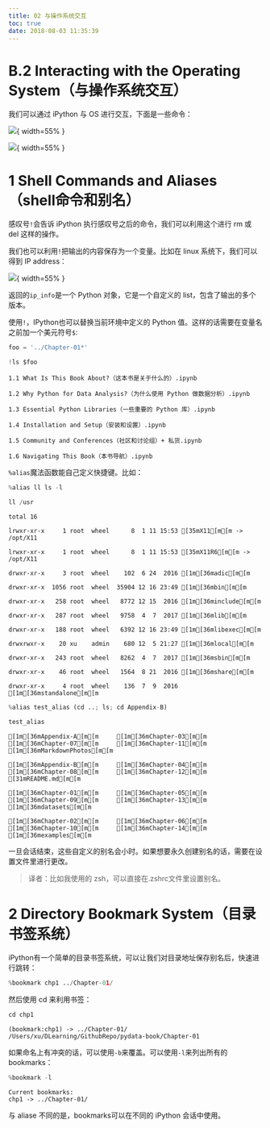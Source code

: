 ```yaml
---
title: 02 与操作系统交互
toc: true
date: 2018-08-03 11:35:39
---
```


# B.2 Interacting with the Operating System（与操作系统交互）

我们可以通过 iPython 与 OS 进行交互，下面是一些命令：

![](http://images.iterate.site/blog/image/180803/05I16cEilh.png?imageslim){ width=55% }

![](http://images.iterate.site/blog/image/180803/ikb31KI129.png?imageslim){ width=55% }

# 1 Shell Commands and Aliases（shell命令和别名）

感叹号`!`会告诉 iPython 执行感叹号之后的命令，我们可以利用这个进行 rm 或 del 这样的操作。

我们也可以利用`!`把输出的内容保存为一个变量。比如在 linux 系统下，我们可以得到 IP address：

![](http://images.iterate.site/blog/image/180803/HCEdjEFdfE.png?imageslim){ width=55% }

返回的`ip_info`是一个 Python 对象，它是一个自定义的 list，包含了输出的多个版本。

使用`!`，IPython也可以替换当前环境中定义的 Python 值。这样的话需要在变量名之前加一个美元符号`$`:


```Python
foo = '../Chapter-01*'
```


```Python
!ls $foo
```

    1.1 What Is This Book About?（这本书是关于什么的）.ipynb

    1.2 Why Python for Data Analysis?（为什么使用 Python 做数据分析）.ipynb

    1.3 Essential Python Libraries（一些重要的 Python 库）.ipynb

    1.4 Installation and Setup（安装和设置）.ipynb

    1.5 Community and Conferences（社区和讨论组）+ 私货.ipynb

    1.6 Navigating This Book（本书导航）.ipynb



`%alias`魔法函数能自己定义快捷键。比如：


```Python
%alias ll ls -l
```


```Python
ll /usr
```

    total 16

    lrwxr-xr-x     1 root  wheel      8  1 11 15:53 [35mX11[m[m -> /opt/X11

    lrwxr-xr-x     1 root  wheel      8  1 11 15:53 [35mX11R6[m[m -> /opt/X11

    drwxr-xr-x     3 root  wheel    102  6 24  2016 [1m[36madic[m[m

    drwxr-xr-x  1056 root  wheel  35904 12 16 23:49 [1m[36mbin[m[m

    drwxr-xr-x   258 root  wheel   8772 12 15  2016 [1m[36minclude[m[m

    drwxr-xr-x   287 root  wheel   9758  4  7  2017 [1m[36mlib[m[m

    drwxr-xr-x   188 root  wheel   6392 12 16 23:49 [1m[36mlibexec[m[m

    drwxrwxr-x    20 xu    admin    680 12  5 21:27 [1m[36mlocal[m[m

    drwxr-xr-x   243 root  wheel   8262  4  7  2017 [1m[36msbin[m[m

    drwxr-xr-x    46 root  wheel   1564  8 21  2016 [1m[36mshare[m[m

    drwxr-xr-x     4 root  wheel    136  7  9  2016 [1m[36mstandalone[m[m




```Python
%alias test_alias (cd ..; ls; cd Appendix-B)
```


```Python
test_alias
```

    [1m[36mAppendix-A[m[m     [1m[36mChapter-03[m[m     [1m[36mChapter-07[m[m     [1m[36mChapter-11[m[m     [1m[36mMarkdownPhotos[m[m

    [1m[36mAppendix-B[m[m     [1m[36mChapter-04[m[m     [1m[36mChapter-08[m[m     [1m[36mChapter-12[m[m     [31mREADME.md[m[m

    [1m[36mChapter-01[m[m     [1m[36mChapter-05[m[m     [1m[36mChapter-09[m[m     [1m[36mChapter-13[m[m     [1m[36mdatasets[m[m

    [1m[36mChapter-02[m[m     [1m[36mChapter-06[m[m     [1m[36mChapter-10[m[m     [1m[36mChapter-14[m[m     [1m[36mexamples[m[m



一旦会话结束，这些自定义的别名会小时。如果想要永久创建别名的话，需要在设置文件里进行更改。

> 译者：比如我使用的 zsh，可以直接在.zshrc文件里设置别名。

# 2 Directory Bookmark System（目录书签系统）

iPython有一个简单的目录书签系统，可以让我们对目录地址保存别名后，快速进行跳转：


```Python
%bookmark chp1 ../Chapter-01/
```

然后使用 cd 来利用书签：


```Python
cd chp1
```

    (bookmark:chp1) -> ../Chapter-01/
    /Users/xu/DLearning/GithubRepo/pydata-book/Chapter-01


如果命名上有冲突的话，可以使用`-b`来覆盖。可以使用`-l`来列出所有的 bookmarks：


```Python
%bookmark -l
```

    Current bookmarks:
    chp1 -> ../Chapter-01/


与 aliase 不同的是，bookmarks可以在不同的 iPython 会话中使用。

